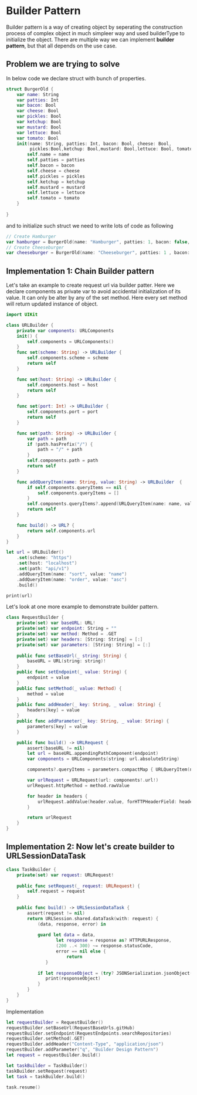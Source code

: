
# Builder Pattern

Builder pattern is a way of creating object by seperating the construction process of complex object in much simpleer way and used builderType to initialize the object. There are multiple way we can implement **builder pattern**, but that all depends on the use case.

## Problem we are trying to solve

In below code we declare struct with bunch of properties. 

```swift
struct BurgerOld {
    var name: String
    var patties: Int
    var bacon: Bool
    var cheese: Bool
    var pickles: Bool
    var ketchup: Bool
    var mustard: Bool
    var lettuce: Bool
    var tomato: Bool
    init(name: String, patties: Int, bacon: Bool, cheese: Bool,
         pickles:Bool,ketchup: Bool,mustard: Bool,lettuce: Bool, tomato: Bool) {
        self.name = name
        self.patties = patties
        self.bacon = bacon
        self.cheese = cheese
        self.pickles = pickles
        self.ketchup = ketchup
        self.mustard = mustard
        self.lettuce = lettuce
        self.tomato = tomato
    }
    
}

```

and to initialize such struct we need to write lots of code as following

```swift 
// Create Hamburger
var hamburger = BurgerOld(name: "Hamburger", patties: 1, bacon: false, cheese: false, pickles: false, ketchup: false, mustard: false, lettuce: false, tomato: false)
// Create Cheeseburger
var cheeseburger = BurgerOld(name: "Cheeseburger", patties: 1 , bacon: false, cheese: false, pickles: false, ketchup: false, mustard: false, lettuce: false, tomato: false)

```


## Implementation 1: Chain Builder pattern

Let's take an example to create request url via builder patter. Here we declare components as private var to avoid accidental initialization of its value. It can only be alter by any of the set method. Here every set method will return updated instance of object.


```swift
import UIKit

class URLBuilder {
    private var components: URLComponents
    init() {
        self.components = URLComponents()
    }
    func set(scheme: String) -> URLBuilder {
        self.components.scheme = scheme
        return self
    }

    func set(host: String) -> URLBuilder {
        self.components.host = host
        return self
    }

    func set(port: Int) -> URLBuilder {
        self.components.port = port
        return self
    }

    func set(path: String) -> URLBuilder {
        var path = path
        if !path.hasPrefix("/") {
            path = "/" + path
        }
        self.components.path = path
        return self
    }

    func addQueryItem(name: String, value: String) -> URLBuilder  {
        if self.components.queryItems == nil {
            self.components.queryItems = []
        }
        self.components.queryItems?.append(URLQueryItem(name: name, value: value))
        return self
    }

    func build() -> URL? {
        return self.components.url
    }
}

let url = URLBuilder()
    .set(scheme: "https")
    .set(host: "localhost")
    .set(path: "api/v1")
    .addQueryItem(name: "sort", value: "name")
    .addQueryItem(name: "order", value: "asc")
    .build()

print(url)

```

Let's look at one more example to demonstrate builder pattern.

```swift
class RequestBuilder {
    private(set) var baseURL: URL!
    private(set) var endpoint: String = ""
    private(set) var method: Method = .GET
    private(set) var headers: [String: String] = [:]
    private(set) var parameters: [String: String] = [:]
    
    public func setBaseUrl(_ string: String) {
        baseURL = URL(string: string)!
    }
    public func setEndpoint(_ value: String) {
        endpoint = value
    }
    public func setMethod(_ value: Method) {
        method = value
    }
    public func addHeader(_ key: String, _ value: String) {
        headers[key] = value
    }
    public func addParameter(_ key: String, _ value: String) {
        parameters[key] = value
    }

    public func build() -> URLRequest {
        assert(baseURL != nil)
        let url = baseURL.appendingPathComponent(endpoint)
        var components = URLComponents(string: url.absoluteString)

        components?.queryItems = parameters.compactMap { URLQueryItem(name: $0.key, value: $0.value) }

        var urlRequest = URLRequest(url: components!.url!)
        urlRequest.httpMethod = method.rawValue

        for header in headers {
            urlRequest.addValue(header.value, forHTTPHeaderField: header.key)
        }

        return urlRequest
    }
}

```

## Implementation 2: Now let's create builder to URLSessionDataTask

```swift
class TaskBuilder {
    private(set) var request: URLRequest!
    
    public func setRequest(_ request: URLRequest) {
        self.request = request
    }
    
    public func build() -> URLSessionDataTask {
        assert(request != nil)
        return URLSession.shared.dataTask(with: request) {
            (data, response, error) in
            
            guard let data = data,
                   let response = response as? HTTPURLResponse,
                   (200 ..< 300) ~= response.statusCode,
                   error == nil else {
                       return
               }
               
            if let responseObject = (try? JSONSerialization.jsonObject(with: data)) as? [String: Any] {
               print(responseObject)
            }
        }
    }
}
```

Implementation

```swift
let requestBuilder = RequestBuilder()
requestBuilder.setBaseUrl(RequestBaseUrls.gitHub)
requestBuilder.setEndpoint(RequestEndpoints.searchRepositories)
requestBuilder.setMethod(.GET)
requestBuilder.addHeader("Content-Type", "application/json")
requestBuilder.addParameter("q", "Builder Design Pattern")
let request = requestBuilder.build()

let taskBuilder = TaskBuilder()
taskBuilder.setRequest(request)
let task = taskBuilder.build()

task.resume()

```


